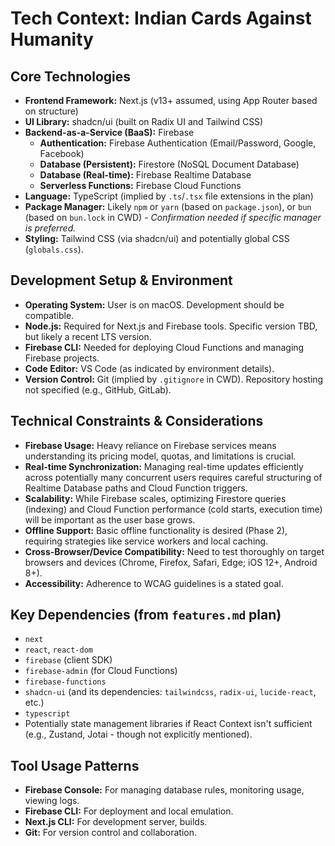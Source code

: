 # Tech Context: Indian Cards Against Humanity

## Core Technologies

- **Frontend Framework:** Next.js (v13+ assumed, using App Router based on structure)
- **UI Library:** shadcn/ui (built on Radix UI and Tailwind CSS)
- **Backend-as-a-Service (BaaS):** Firebase
  - **Authentication:** Firebase Authentication (Email/Password, Google, Facebook)
  - **Database (Persistent):** Firestore (NoSQL Document Database)
  - **Database (Real-time):** Firebase Realtime Database
  - **Serverless Functions:** Firebase Cloud Functions
- **Language:** TypeScript (implied by `.ts`/`.tsx` file extensions in the plan)
- **Package Manager:** Likely `npm` or `yarn` (based on `package.json`), or `bun` (based on `bun.lock` in CWD) - _Confirmation needed if specific manager is preferred._
- **Styling:** Tailwind CSS (via shadcn/ui) and potentially global CSS (`globals.css`).

## Development Setup & Environment

- **Operating System:** User is on macOS. Development should be compatible.
- **Node.js:** Required for Next.js and Firebase tools. Specific version TBD, but likely a recent LTS version.
- **Firebase CLI:** Needed for deploying Cloud Functions and managing Firebase projects.
- **Code Editor:** VS Code (as indicated by environment details).
- **Version Control:** Git (implied by `.gitignore` in CWD). Repository hosting not specified (e.g., GitHub, GitLab).

## Technical Constraints & Considerations

- **Firebase Usage:** Heavy reliance on Firebase services means understanding its pricing model, quotas, and limitations is crucial.
- **Real-time Synchronization:** Managing real-time updates efficiently across potentially many concurrent users requires careful structuring of Realtime Database paths and Cloud Function triggers.
- **Scalability:** While Firebase scales, optimizing Firestore queries (indexing) and Cloud Function performance (cold starts, execution time) will be important as the user base grows.
- **Offline Support:** Basic offline functionality is desired (Phase 2), requiring strategies like service workers and local caching.
- **Cross-Browser/Device Compatibility:** Need to test thoroughly on target browsers and devices (Chrome, Firefox, Safari, Edge; iOS 12+, Android 8+).
- **Accessibility:** Adherence to WCAG guidelines is a stated goal.

## Key Dependencies (from `features.md` plan)

- `next`
- `react`, `react-dom`
- `firebase` (client SDK)
- `firebase-admin` (for Cloud Functions)
- `firebase-functions`
- `shadcn-ui` (and its dependencies: `tailwindcss`, `radix-ui`, `lucide-react`, etc.)
- `typescript`
- Potentially state management libraries if React Context isn't sufficient (e.g., Zustand, Jotai - though not explicitly mentioned).

## Tool Usage Patterns

- **Firebase Console:** For managing database rules, monitoring usage, viewing logs.
- **Firebase CLI:** For deployment and local emulation.
- **Next.js CLI:** For development server, builds.
- **Git:** For version control and collaboration.
